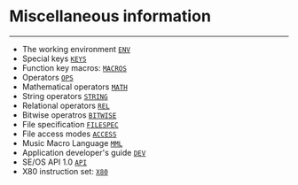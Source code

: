 # Miscellaneous information
***
* The working environment [`ENV`](ENV)
* Special keys [`KEYS`](KEYS)
* Function key macros: [`MACROS`](MACROS)
* Operators [`OPS`](OPS)
* Mathematical operators [`MATH`](MATH)
* String operators [`STRING`](STRING)
* Relational operators [`REL`](REL)
* Bitwise operatros [`BITWISE`](BITWISE)
* File specification [`FILESPEC`](FILESPEC)
* File access modes [`ACCESS`](ACCESS)
* Music Macro Language [`MML`](MML)
* Application developer's guide [`DEV`](DEV)
* SE/OS API 1.0 [`API`](API)
* X80 instruction set: [`X80`](X80)
